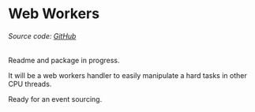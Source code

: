 # Web Workers

###### Source code: [GitHub](https://github.com/MichalSalek/npm_packages/tree/master/workers)

Readme and package in progress.

It will be a web workers handler to easily manipulate a hard tasks in other CPU threads.

Ready for an event sourcing.

